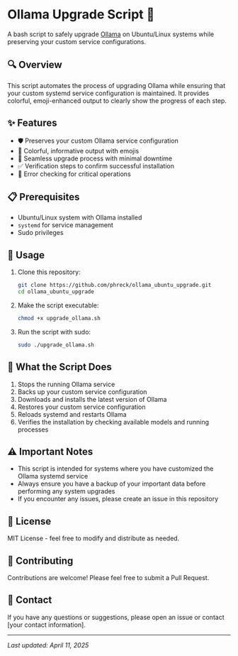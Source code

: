 # Ollama Upgrade Script 🚀

A bash script to safely upgrade [Ollama](https://ollama.com/) on Ubuntu/Linux systems while preserving your custom service configurations.

## 🔍 Overview

This script automates the process of upgrading Ollama while ensuring that your custom systemd service configuration is maintained. It provides colorful, emoji-enhanced output to clearly show the progress of each step.

## ✨ Features

- 🛡️ Preserves your custom Ollama service configuration
- 🎨 Colorful, informative output with emojis
- 🔄 Seamless upgrade process with minimal downtime
- ✅ Verification steps to confirm successful installation
- 🚨 Error checking for critical operations

## 📋 Prerequisites

- Ubuntu/Linux system with Ollama installed
- `systemd` for service management
- Sudo privileges

## 🚀 Usage

1. Clone this repository:
   ```bash
   git clone https://github.com/phreck/ollama_ubuntu_upgrade.git
   cd ollama_ubuntu_upgrade
   ```

2. Make the script executable:
   ```bash
   chmod +x upgrade_ollama.sh
   ```

3. Run the script with sudo:
   ```bash
   sudo ./upgrade_ollama.sh
   ```

## 📝 What the Script Does

1. Stops the running Ollama service
2. Backs up your custom service configuration
3. Downloads and installs the latest version of Ollama
4. Restores your custom service configuration
5. Reloads systemd and restarts Ollama
6. Verifies the installation by checking available models and running processes

## ⚠️ Important Notes

- This script is intended for systems where you have customized the Ollama systemd service
- Always ensure you have a backup of your important data before performing any system upgrades
- If you encounter any issues, please create an issue in this repository

## 📜 License

MIT License - feel free to modify and distribute as needed.

## 🤝 Contributing

Contributions are welcome! Please feel free to submit a Pull Request.

## 📧 Contact

If you have any questions or suggestions, please open an issue or contact [your contact information].

---

*Last updated: April 11, 2025*